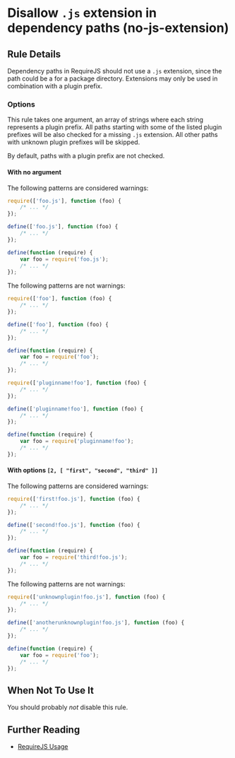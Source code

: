 # Disallow `.js` extension in dependency paths (no-js-extension)

## Rule Details

Dependency paths in RequireJS should not use a `.js` extension, since the path could be a for a package directory. Extensions may only be used in combination with a plugin prefix.

### Options

This rule takes one argument, an array of strings where each string represents a plugin prefix. All paths starting with some of the listed plugin prefixes will be also checked for a missing `.js` extension. All other paths with unknown plugin prefixes will be skipped.

By default, paths with a plugin prefix are not checked.

#### With no argument

The following patterns are considered warnings:

```js
require(['foo.js'], function (foo) {
    /* ... */
});

define(['foo.js'], function (foo) {
    /* ... */
});

define(function (require) {
    var foo = require('foo.js');
    /* ... */
});
```

The following patterns are not warnings:

```js
require(['foo'], function (foo) {
    /* ... */
});

define(['foo'], function (foo) {
    /* ... */
});

define(function (require) {
    var foo = require('foo');
    /* ... */
});

require(['pluginname!foo'], function (foo) {
    /* ... */
});

define(['pluginname!foo'], function (foo) {
    /* ... */
});

define(function (require) {
    var foo = require('pluginname!foo');
    /* ... */
});
```

#### With options `[2, [ "first", "second", "third" ]]`

The following patterns are considered warnings:

```js
require(['first!foo.js'], function (foo) {
    /* ... */
});

define(['second!foo.js'], function (foo) {
    /* ... */
});

define(function (require) {
    var foo = require('third!foo.js');
    /* ... */
});
```

The following patterns are not warnings:

```js
require(['unknownplugin!foo.js'], function (foo) {
    /* ... */
});

define(['anotherunknownplugin!foo.js'], function (foo) {
    /* ... */
});

define(function (require) {
    var foo = require('foo');
    /* ... */
});
```

## When Not To Use It

You should probably *not* disable this rule.

## Further Reading

* [RequireJS Usage](http://requirejs.org/docs/api.html#usage)
